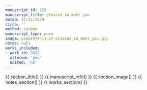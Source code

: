 ```yaml
---
manuscript_id: 255
manuscript_title: pleased to meet you
dated: 27/11/1979
circa: ''
method: carbon
manuscript_type: poem
image: poem1979-11-27-pleased_to_meet_you.jpg
notes: null
works_included:
- work_id: 2432
  altered: 'yes'
  edited: 'no'
---
```


{{ section_title() }}
{{ manuscript_info() }}
{{ section_image() }}
{{ notes_section() }}
{{ works_section() }}

